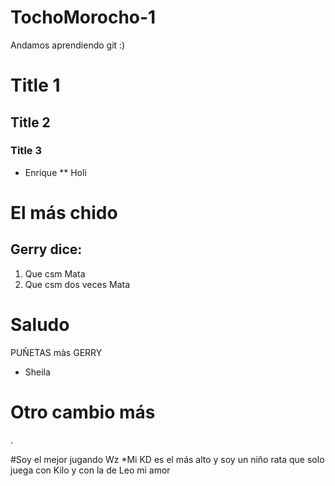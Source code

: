 # TochoMorocho-1
Andamos aprendiendo git :)

# Title 1
## Title 2
### Title 3
* Enrique
** Holi

# El más chido 
## Gerry dice:
1. Que csm Mata
1. Que csm dos veces Mata

# Saludo
PUÑETAS màs GERRY
* Sheila

# Otro cambio más



.

#Soy el mejor jugando Wz
*Mi KD es el más alto y soy un niño rata que solo juega con Kilo y con la de Leo mi amor
